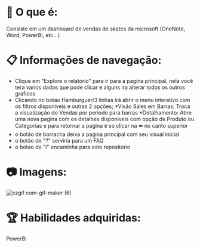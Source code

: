 # 💬 O que é:
Consiste em um dashboard de vendas de skates da microsoft (OneNote, Word, PowerBi, etc...)

# :clipboard: Informações de navegação:
* Clique em "Explore o relatório" para ir para a pagina principal, nela você tera varios dados que pode clicar e alguns ira alterar todos os outros graficos
* Clicando no botao Hamburguer/3 linhas irá abrir o menu interativo com os filtros disponiveis e outras 2 opções;
    *Visão Sales em Barras: Troca a visualização do Vendas por período para barras
    *Detalhamento: Abre uma nova pagina com os detalhes disponiveis com opção de Produto ou Categorias e para retornar a pagina é so clicar na :arrow_left: no canto superior
* o botão de borracha deixa a pagina principal com seu visual inicial
* o botão de "?" serviria para um FAQ
* o botao de "i" encaminha para este repositorio


# 📷 Imagens:
![ezgif com-gif-maker (6)](https://user-images.githubusercontent.com/69250714/213548373-b2af32ed-52f2-4740-8a40-208066b1d33d.gif)

# 🏆 Habilidades adquiridas:
PowerBi

